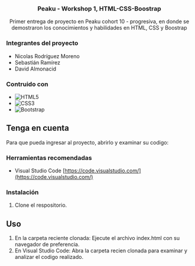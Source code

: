 <br />
<div align="center">
<h3 align="center">Peaku - Workshop 1, HTML-CSS-Boostrap</h3>
  <p align="center">
    Primer entrega de proyecto en Peaku cohort 10 - progresiva, en donde se demostraron los conocimientos y habilidades en HTML, CSS y Boostrap
  </p>
</div>

### Integrantes del proyecto
<ul>
  <li>Nicolas Rodríguez Moreno</li>
  <li>Sebastián Ramírez</li>
  <li>David Almonacid</li>
</ul>

### Contruido con

* ![HTML5](https://img.shields.io/badge/html-%23E34F26.svg?style=for-the-badge&logo=html5&logoColor=white)
* ![CSS3](https://img.shields.io/badge/css-%231572B6.svg?style=for-the-badge&logo=css3&logoColor=white)
* ![Bootstrap](https://img.shields.io/badge/bootstrap-%238511FA.svg?style=for-the-badge&logo=bootstrap&logoColor=white)

<!-- Tenga en cuenta -->
## Tenga en cuenta

Para que pueda ingresar al proyecto, abrirlo y examinar su codigo:

### Herramientas recomendadas
* Visual Studio Code [https://code.visualstudio.com/](https://code.visualstudio.com/)

### Instalación

1. Clone el respositorio.

<!-- Uso -->
## Uso

1. En la carpeta reciente clonada: Ejecute el archivo index.html con su navegador de preferencia.
2. En Visual Studio Code: Abra la carpeta recien clonada para examinar y analizar el codigo realizado.

